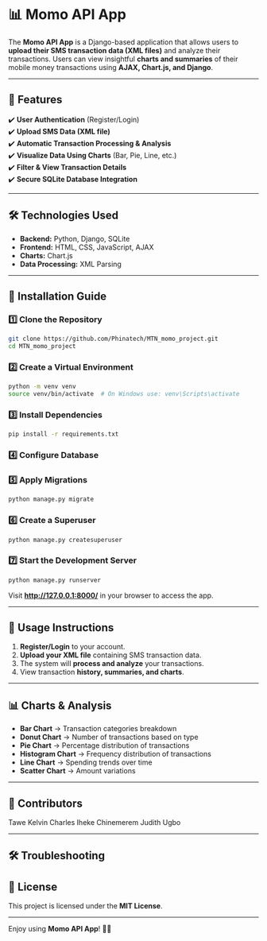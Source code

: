 # **📊 Momo API App**  

The **Momo API App** is a Django-based application that allows users to **upload their SMS transaction data (XML files)** and analyze their transactions. Users can view insightful **charts and summaries** of their mobile money transactions using **AJAX, Chart.js, and Django**.

---

## **🚀 Features**  
✔️ **User Authentication** (Register/Login)  
✔️ **Upload SMS Data (XML file)**  
✔️ **Automatic Transaction Processing & Analysis**  
✔️ **Visualize Data Using Charts** (Bar, Pie, Line, etc.)  
✔️ **Filter & View Transaction Details**  
✔️ **Secure SQLite Database Integration**  

---

## **🛠️ Technologies Used**  

- **Backend:** Python, Django, SQLite  
- **Frontend:** HTML, CSS, JavaScript, AJAX  
- **Charts:** Chart.js  
- **Data Processing:** XML Parsing  

---

## **🔧 Installation Guide**  

### **1️⃣ Clone the Repository**  
```bash
git clone https://github.com/Phinatech/MTN_momo_project.git
cd MTN_momo_project
```

### **2️⃣ Create a Virtual Environment**  
```bash
python -m venv venv
source venv/bin/activate  # On Windows use: venv\Scripts\activate
```

### **3️⃣ Install Dependencies**  
```bash
pip install -r requirements.txt
```

### **4️⃣ Configure Database**

### **5️⃣ Apply Migrations**  
```bash
python manage.py migrate
```

### **6️⃣ Create a Superuser**  
```bash
python manage.py createsuperuser
```

### **7️⃣ Start the Development Server**  

```bash
python manage.py runserver
```
Visit **http://127.0.0.1:8000/** in your browser to access the app.

---

## **📂 Usage Instructions**  

1. **Register/Login** to your account.  
2. **Upload your XML file** containing SMS transaction data.  
3. The system will **process and analyze** your transactions.  
4. View transaction **history, summaries, and charts**.  

---

## **📊 Charts & Analysis**  

- **Bar Chart** → Transaction categories breakdown 
- **Donut Chart** → Number of transactions based on type  
- **Pie Chart** → Percentage distribution of transactions
- **Histogram Chart** → Frequency distribution of transactions  
- **Line Chart** → Spending trends over time  
- **Scatter Chart** → Amount variations  

---

## **🤝 Contributors**  

Tawe Kelvin
Charles Iheke
Chinemerem Judith Ugbo

---

## **🛠️ Troubleshooting**  

## **📜 License**  
This project is licensed under the **MIT License**.  

---

Enjoy using **Momo API App**! 🎉🚀
